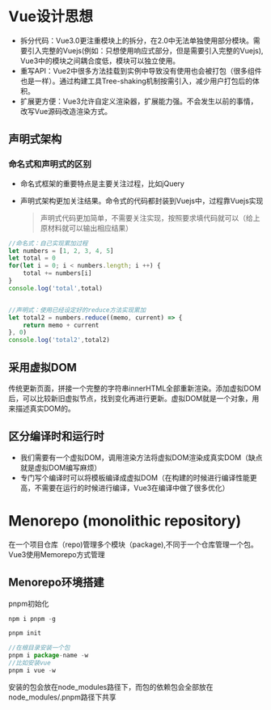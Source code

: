 #  Vue设计思想

* 拆分代码：Vue3.0更注重模块上的拆分，在2.0中无法单独使用部分模块。需要引入完整的Vuejs(例如：只想使用响应式部分，但是需要引入完整的Vuejs), Vue3中的模块之间耦合度低，模块可以独立使用。
* 重写API：Vue2中很多方法挂载到实例中导致没有使用也会被打包（很多组件也是一样）。通过构建工具Tree-shaking机制按需引入，减少用户打包后的体积。
* 扩展更方便：Vue3允许自定义渲染器，扩展能力强。不会发生以前的事情，改写Vue源码改造渲染方式。

## 声明式架构

### 命名式和声明式的区别

* 命名式框架的重要特点是主要关注过程，比如jQuery

* 声明式架构更加关注结果。命令式的代码都封装到Vuejs中，过程靠Vuejs实现

  > 声明式代码更加简单，不需要关注实现，按照要求填代码就可以（给上原材料就可以输出相应结果）

```javascript
//命名式：自己实现累加过程
let numbers = [1, 2, 3, 4, 5]
let total = 0
for(let i = 0; i < numbers.length; i ++) {
    total += numbers[i]
}
console.log('total',total)


//声明式：使用已经设定好的reduce方法实现累加
let total2 = numbers.reduce((memo, current) => {
    return memo + current
}, 0)
console.log('total2',total2)
```

## 采用虚拟DOM

传统更新页面，拼接一个完整的字符串innerHTML全部重新渲染。添加虚拟DOM后，可以比较新旧虚拟节点，找到变化再进行更新。虚拟DOM就是一个对象，用来描述真实DOM的。

## 区分编译时和运行时

* 我们需要有一个虚拟DOM，调用渲染方法将虚拟DOM渲染成真实DOM（缺点就是虚拟DOM编写麻烦）
* 专门写个编译时可以将模板编译成虚拟DOM（在构建的时候进行编译性能更高，不需要在运行的时候进行编译，Vue3在编译中做了很多优化）

# Menorepo (monolithic repository)

在一个项目仓库（repo)管理多个模块（package),不同于一个仓库管理一个包。Vue3使用Memorepo方式管理



## Menorepo环境搭建

pnpm初始化

```javascript
npm i pnpm -g

pnpm init

//在根目录安装一个包
pnpm i package-name -w
//比如安装vue
pnpm i vue -w
```

安装的包会放在node_modules路径下，而包的依赖包会全部放在node_modules/.pnpm路径下共享







































